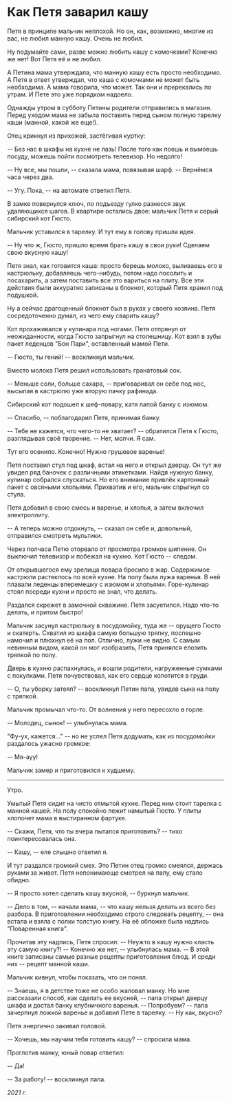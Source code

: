 # Как Петя заварил кашу

Петя в принципе мальчик неплохой. Но он, как, возможно, многие из вас, не любил манную кашу. Очень не любил.

Ну подумайте сами, разве можно любить кашу с комочками? Конечно же нет! Вот Петя её и не любил.

А Петина мама утверждала, что манную кашу есть просто необходимо. А Петя в ответ утверждал, что каша с комочками не может быть необходима. А мама говорила, что может. Так они и пререкались по утрам. И Пете это уже порядком надоело. 

Однажды утром в субботу Петины родители отправились в магазин. Перед уходом мама не забыла поставить перед сыном полную тарелку каши (манной, какой же еще!).

Отец крикнул из прихожей, застёгивая куртку:

-- Без нас в шкафы на кухне не лазь! После того как поешь и вымоешь посуду, можешь пойти посмотреть телевизор. Но недолго!

-- Ну все, мы пошли, -- сказала мама, повязывая шарф. -- Вернёмся часа через два.

-- Угу. Пока, -- на автомате ответил Петя.

В замке повернулся ключ, по подъезду гулко разнесся звук удаляющихся шагов. В квартире остались двое: мальчик Петя и серый сибирский кот Гюсто.

Мальчик уставился в тарелку. И тут ему в голову пришла идея.

-- Ну что ж, Гюсто, пришло время брать кашу в свои руки! Сделаем свою вкусную кашу!

Петя знал, как готовится каша: просто берешь молоко, выливаешь его в кастрюльку, добавляешь чего-нибудь, потом надо посолить и посахарить, а затем поставить все это вариться на плиту. Все эти действия были аккуратно записаны в блокнот, который Петя хранил под подушкой.

Ну а сейчас драгоценный блокнот был в руках у своего хозяина. Петя сосредоточенно думал, из чего ему сварить кашу?

Кот прохаживался у кулинара под ногами. Петя отпрянул от неожиданности, когда Гюсто запрыгнул на столешницу. Кот взял в зубы пакет леденцов "Бон Пари", оставленный мамой Пети.

-- Гюсто, ты гений! -- воскликнул мальчик.

Вместо молока Петя решил использовать гранатовый сок. 

-- Меньше соли, больше сахара, -- приговаривал он себе под нос, высыпая в кастрюлю уже вторую пачку рафинада.

Сибирский кот подошел к шеф-повару, катя лапой банку с изюмом.

-- Спасибо, -- поблагодарил Петя, принимая банку.

-- Тебе не кажется, что чего-то не хватает? -- обратился Петя к Гюсто, разглядывая своё творение. -- Нет, молчи. Я сам.

Тут его осенило. Конечно! Нужно грушевое варенье!

Петя поставил стул под шкаф, встал на него и открыл дверцу. Он тут же увидел ряд баночек с различными этикетками. Найдя нужную банку, кулинар собрался спускаться. Но его внимание привлёк картонный пакет с овсяными хлопьями. Прихватив и его, мальчик спрыгнул со стула.

Петя добавил в свою смесь и варенье, и хлопья, а затем включил электроплиту. 

-- А теперь можно отдохнуть, -- сказал он себе и, довольный, отправился смотреть мультики.

Через полчаса Петю оторвало от просмотра громкое шипение. Он выключил телевизор и побежал на кухню. Кот Гюсто -- следом. 

От открывшегося ему зрелища повара бросило в жар. Содержимое кастрюли растеклось по всей кухне. На полу была лужа варенья. В ней плавали леденцы вперемешку с изюмом и хлопьями. Горе-кулинар стоял посреди кухни и просто не знал, что делать. 

Раздался скрежет в замочной скважине. Петя засуетился. Надо что-то делать, и притом быстро!

Мальчик засунул кастрюльку в посудомойку, туда же -- орущего Гюсто и скатерть. Схватил из шкафа самую большую тряпку, поспешно намочил и плюхнул её на пол. Отлично, лужи не видно. С самым невинным видом, какой он мог изобразить, Петя принялся елозить тряпкой по полу.

Дверь в кухню распахнулась, и вошли родители, нагруженные сумками с покупками. Петя почувствовал, как его сердце колотится в груди.

-- О, ты уборку затеял? -- воскликнул Петин папа, увидев сына на полу с тряпкой.

Мальчик промычал что-то. От волнения у него пересохло в горле.

-- Молодец, сынок! -- улыбнулась мама.

"Фу-ух, кажется..." -- но не успел Петя додумать, как из посудомойки раздалось ужасно громкое:

-- Мя-ауу!

Мальчик замер и приготовился к худшему.

***

Утро.

Умытый Петя сидит на чисто отмытой кухне. Перед ним стоит тарелка с манной кашей. На полу спокойно лежит намытый Гюсто. У плиты хлопочет мама в выстиранном фартуке. 

-- Скажи, Петя, что ты вчера пытался приготовить? -- тихо поинтересовалась она.

-- Кашу, -- еле слышно ответил я.

И тут раздался громкий смех. Это Петин отец громко смеялся, держась руками за живот.
Петя непонимающе смотрел на папу, ему стало обидно.

-- Я просто хотел сделать кашу вкусной, -- буркнул мальчик.

-- Дело в том, -- начала мама, -- что кашу нельзя делать из всего без разбора. В приготовлении необходимо строго следовать рецепту, -- она встала и взяла с полки толстую книгу. На её обложке была надпись "Поваренная книга".

Прочитав эту надпись, Петя спросил:
-- Неужто в кашу нужно класть эту самую книгу?!
-- Конечно же нет, -- улыбнулась мама. -- В этой книге записаны самые разные рецепты приготовления блюд. И среди них -- рецепт манной каши. 

Мальчик кивнул, чтобы показать, что он понял.

-- Знаешь, я в детстве тоже не особо жаловал манку. Но мне рассказали способ, как сделать ее вкусней, -- папа открыл дверцу шкафа и достал банку клубничного варенья. -- Попробуем? -- папа зачерпнул ложкой варенье и добавил Пете в тарелку. -- Ну как, вкусно?

Петя энергично закивал головой.

-- Хочешь, мы научим тебя готовить кашу? -- спросила мама.

Проглотив манку, юный повар ответил:

-- Да!

-- За работу! -- воскликнул папа.

*2021 г.*
